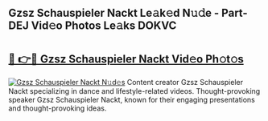 ## Gzsz Schauspieler Nackt Le𝚊k𝚎d N𝚞𝚍e - Part-DEJ Vid𝚎o Photos Le𝚊ks DOKVC

# <h2><a href="http://fb48ab.evod.top/?m=Gzsz+Schauspieler+Nackt">🔗 👉🔴 Gzsz Schauspieler Nackt Vid𝚎o Ph𝚘t𝚘s</a></h2>

[![Gzsz Schauspieler Nackt N𝚞d𝚎s](https://i.imgur.com/8V9OHl7.gif)](http://fb48ab.evod.top/?m=Gzsz+Schauspieler+Nackt)
Content creator Gzsz Schauspieler Nackt specializing in dance and lifestyle-related videos. Thought-provoking speaker Gzsz Schauspieler Nackt, known for their engaging presentations and thought-provoking ideas. 
